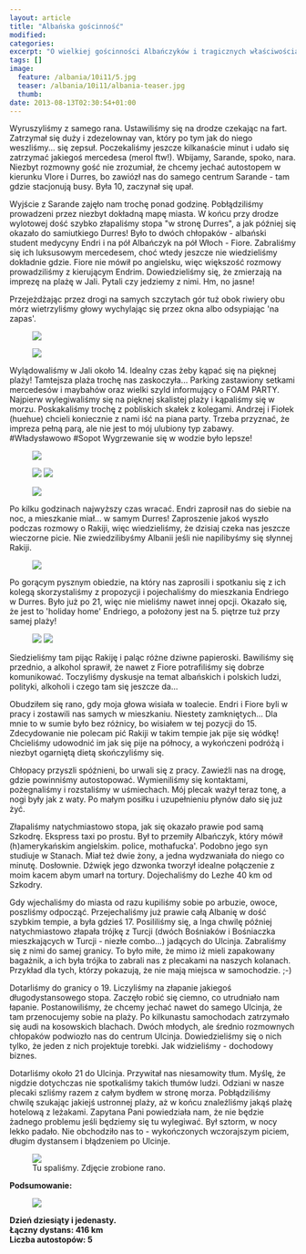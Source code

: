 ```yaml
---
layout: article
title: "Albańska gościnność"
modified:
categories: 
excerpt: "O wielkiej gościnności Albańczyków i tragicznych właściwościach rakiji."
tags: []
image:
  feature: /albania/10i11/5.jpg
  teaser: /albania/10i11/albania-teaser.jpg
  thumb:
date: 2013-08-13T02:30:54+01:00
---
```


Wyruszyliśmy z samego rana. Ustawiliśmy się na drodze czekając na fart. Zatrzymał się duży i zdezelownay van, który po tym jak do niego weszliśmy... się zepsuł. Poczekaliśmy jeszcze kilkanaście minut i udało się zatrzymać jakiegoś mercedesa (merol ftw!). Wbijamy, Sarande, spoko, nara. Niezbyt rozmowny gość nie zrozumiał, że chcemy jechać autostopem w kierunku Vlore i Durres, bo zawiózł nas do samego centrum Sarande - tam gdzie stacjonują busy. Była 10, zaczynał się upał.

Wyjście z Sarande zajęło nam trochę ponad godzinę. Pobłądziliśmy prowadzeni przez niezbyt dokładną mapę miasta. W końcu przy drodze wylotowej dość szybko złapaliśmy stopa "w stronę Durres", a jak później się okazało do samiutkiego Durres! Było to dwóch chłopaków - albański student medycyny Endri i na pół Albańczyk na pół Włoch - Fiore. Zabraliśmy się ich luksusowym mercedesem, choć wtedy jeszcze nie wiedzieliśmy dokładnie gdzie. Fiore nie mówił po angielsku, więc większość rozmowy prowadziliśmy z kierującym Endrim. Dowiedzieliśmy się, że zmierzają na imprezę na plażę w Jali. Pytali czy jedziemy z nimi. Hm, no jasne!

Przejeżdżając przez drogi na samych szczytach gór tuż obok riwiery obu mórz wietrzyliśmy głowy wychylając się przez okna albo odsypiając 'na zapas'.

<figure class>
<img src="http://nikodamn.github.io/images/albania/10i11/2.jpg">
</figure>

<figure class>
<img src="http://nikodamn.github.io/images/albania/10i11/3.jpg">
</figure>

Wylądowaliśmy w Jali około 14. Idealny czas żeby kąpać się na pięknej plaży! Tamtejsza plaża trochę nas zaskoczyła... Parking zastawiony setkami mercedesów i maybahów oraz wielki szyld informujący o FOAM PARTY. Najpierw wylegiwaliśmy się na pięknej skalistej plaży i kąpaliśmy się w morzu. Poskakaliśmy trochę z pobliskich skałek z kolegami. Andrzej i Fiołek (huehue) chcieli koniecznie z nami iść na piana party. Trzeba przyznać, że impreza pełną parą, ale nie jest to mój ulubiony typ zabawy. #Władysławowo #Sopot Wygrzewanie się w wodzie było lepsze!

<figure class>
<img src="http://nikodamn.github.io/images/albania/10i11/5.jpg">
</figure>

<figure class="half">
<img src="http://nikodamn.github.io/images/albania/10i11/4.jpg">
<img src="http://nikodamn.github.io/images/albania/10i11/7.jpg">
</figure>

<figure class>
<img src="http://nikodamn.github.io/images/albania/10i11/6.jpg">
</figure>


Po kilku godzinach najwyższy czas wracać. Endri zaprosił nas do siebie na noc, a mieszkanie miał... w samym Durres! Zaproszenie jakoś wyszło podczas rozmowy o Rakiji, więc wiedzieliśmy, że dzisiaj czeka nas jeszcze wieczorne picie. Nie zwiedzilibyśmy Albanii jeśli nie napilibyśmy się słynnej Rakiji.

<figure class>
<img src="http://nikodamn.github.io/images/albania/10i11/8.jpg">
</figure>

Po gorącym pysznym obiedzie, na który nas zaprosili i spotkaniu się z ich kolegą skorzystaliśmy z propozycji i pojechaliśmy do mieszkania Endriego w Durres. Było już po 21, więc nie mieliśmy nawet innej opcji. Okazało się, że jest to 'holiday home' Endriego, a położony jest na 5. piętrze tuż przy samej plaży!

<figure class="half">
<img src="http://nikodamn.github.io/images/albania/10i11/9.jpg">
<img src="http://nikodamn.github.io/images/albania/10i11/10.jpg">
</figure>

Siedzieliśmy tam pijąc Rakiję i paląc różne dziwne papieroski. Bawiliśmy się przednio, a alkohol sprawił, że nawet z Fiore potrafiliśmy się dobrze komunikować. Toczyliśmy dyskusje na temat albańskich i polskich ludzi, polityki, alkoholi i czego tam się jeszcze da...

Obudziłem się rano, gdy moja głowa wisiała w toalecie. Endri i Fiore byli w pracy i zostawili nas samych w mieszkaniu. Niestety zamkniętych... Dla mnie to w sumie było bez różnicy, bo wisiałem w tej pozycji do 15. Zdecydowanie nie polecam pić Rakiji w takim tempie jak pije się wódkę! Chcieliśmy udowodnić im jak się pije na północy, a wykończeni podróżą i niezbyt ogarniętą dietą skończyliśmy się.

Chłopacy przyszli spóźnieni, bo urwali się z pracy. Zawieźli nas na drogę, gdzie powinniśmy autostopować. Wymieniliśmy się kontaktami, pożegnaliśmy i rozstaliśmy w uśmiechach. Mój plecak ważył teraz tonę, a nogi były jak z waty. Po małym posiłku i uzupełnieniu płynów dało się już żyć.

Złapaliśmy natychmiastowo stopa, jak się okazało prawie pod samą Szkodrę. Ekspress taxi po prostu. Był to przemiły Albańczyk, który mówił (h)amerykańskim angielskim. police, mothafucka'. Podobno jego syn studiuje w Stanach. Miał też dwie żony, a jedna wydzwaniała do niego co minutę. Dosłownie. Dźwięk jego dzwonka tworzył idealne połączenie z moim kacem abym umarł na tortury. Dojechaliśmy do Lezhe 40 km od Szkodry.

Gdy wjechaliśmy do miasta od razu kupiliśmy sobie po arbuzie, owoce, poszliśmy odpocząć. Przejechaliśmy już prawie całą Albanię w dość szybkim tempie, a była gdzieś 17. Posililiśmy się, a Inga chwilę później natychmiastowo złapała trójkę z Turcji (dwóch Bośniaków i Bośniaczka mieszkających w Turcji - niezłe combo...) jadących do Ulcinja. Zabraliśmy się z nimi do samej granicy. To było miłe, że mimo iż mieli zapakowany bagażnik, a ich była trójka to zabrali nas z plecakami na naszych kolanach. Przykład dla tych, którzy pokazują, że nie mają miejsca w samochodzie. ;-)

Dotarliśmy do granicy o 19. Liczyliśmy na złapanie jakiegoś długodystansowego stopa. Zaczęło robić się ciemno, co utrudniało nam łapanie. Postanowiliśmy, że chcemy jechać nawet do samego Ulcinja, że tam przenocujemy sobie na plaży. Po kilkunastu samochodach zatrzymało się audi na kosowskich blachach. Dwóch młodych, ale średnio rozmownych chłopaków podwiozło nas do centrum Ulcinja. Dowiedzieliśmy się o nich tylko, że jeden z nich projektuje torebki. Jak widzieliśmy - dochodowy biznes.

Dotarliśmy około 21 do Ulcinja. Przywitał nas niesamowity tłum. Myślę, że nigdzie dotychczas nie spotkaliśmy takich tłumów ludzi. Odziani w nasze plecaki szliśmy razem z całym bydłem w stronę morza. Pobłądziliśmy chwilę szukając jakiejś ustronnej plaży, aż w końcu znaleźliśmy jakąś plażę hotelową z leżakami. Zapytana Pani powiedziała nam, że nie będzie żadnego problemu jeśli będziemy się tu wylegiwać. Był sztorm, w nocy lekko padało. Nie obchodziło nas to - wykończonych wczorajszym piciem, długim dystansem i błądzeniem po Ulcinje.


<figure class>
<img src="http://nikodamn.github.io/images/albania/10i11/11.jpg">
<figcaption>Tu spaliśmy. Zdjęcie zrobione rano.</figcaption>
</figure>


<b>
Podsumowanie:
</b>

<figure class>
<img src="http://nikodamn.github.io/images/albania/10i11/mapa.jpg">
</figure>

<b>
Dzień dziesiąty i jedenasty.<br>
Łączny dystans: 416 km <br>
Liczba autostopów: 5 <br>
</b>